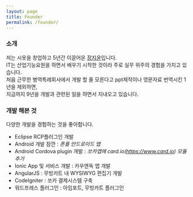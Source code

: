 ```yaml
---
layout: page
title: Founder
permalink: /founder/
---
```


### 소개
저는 시옷을 창업하고 5년간 이끌어온 [장지윤](https://www.facebook.com/jangbora)입니다.  
IT는 산업기능요원을 하면서 배우기 시작한 것이라 주로 실무 위주의 경험을 가지고 있습니다.  
처음 근무한 병역특례회사에서 개발 할 줄 모른다고 ppt제작이나 영문자료 번역시킨 1년을 제외하면,  
지금까지 9년을 개발과 관련된 일을 하면서 지내오고 있습니다.  

### 개발 해본 것
다양한 개발을 경험하는 것을 좋아합니다.  

- Eclipse RCP플러그인 개발  
- Android 개발 잠깐 : *폰플 안드로이드 앱*  
- Android Cordova plugin 개발 : *쏘카앱에 card.io(https://www.card.io) 모듈 추가*  
- Ionic App 및 서비스 개발 : 카우앤독 앱 개발  
- AngularJS : 무빙카트 내 WYSIWYG 편집기 개발  
- CodeIgniter : 쏘카 결제시스템 구축  
- 워드프레스 플러그인 : 아임포트, 무빙카트 플러그인  